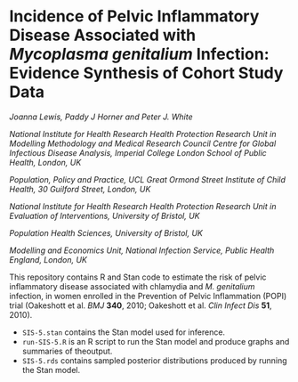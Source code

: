 # Incidence of Pelvic Inflammatory Disease Associated with _Mycoplasma genitalium_ Infection: Evidence Synthesis of Cohort Study Data

_Joanna Lewis, Paddy J Horner and Peter J. White_

_National Institute for Health Research Health Protection Research Unit in Modelling Methodology and Medical Research Council Centre for Global Infectious Disease Analysis, Imperial College London School of Public Health, London, UK_

_Population, Policy and Practice, UCL Great Ormond Street Institute of Child Health, 30 Guilford Street, London, UK_

_National Institute for Health Research Health Protection Research Unit in Evaluation of Interventions, University of Bristol, UK_

_Population Health Sciences, University of Bristol, UK_

_Modelling and Economics Unit, National Infection Service, Public Health England, London, UK_

This repository contains R and Stan code to estimate the risk of pelvic inflammatory disease associated with chlamydia and _M. genitalium_ infection, in women enrolled in the Prevention of Pelvic Inflammation (POPI) trial (Oakeshott et al. _BMJ_ **340**, 2010; Oakeshott et al. _Clin Infect Dis_ **51**, 2010).

* `SIS-5.stan` contains the Stan model used for inference.
* `run-SIS-5.R` is an R script to run the Stan model and produce graphs and summaries of theoutput.
* `SIS-5.rds` contains sampled posterior distributions produced by running the Stan model.

